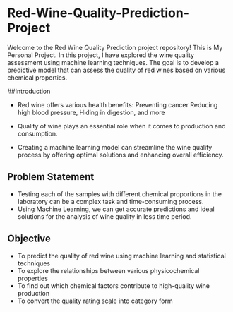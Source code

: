 # Red-Wine-Quality-Prediction-Project

Welcome to the Red Wine Quality Prediction project repository! This is My Personal Project. In this project, I have explored the wine quality assessment using machine learning techniques. The goal is to develop a predictive model that can assess the quality of red wines based on various chemical properties.

##Introduction
* Red wine offers various health benefits: 
  Preventing cancer
  Reducing high blood pressure, 
  Hiding in digestion, and more

* Quality of wine plays an essential role when it comes to production and consumption. 

* Creating a machine learning model can streamline the wine quality process by offering optimal solutions and enhancing overall efficiency.

## Problem Statement
* Testing each of the samples with different chemical proportions in the laboratory can be a complex task and time-consuming process. 
* Using Machine Learning, we can get accurate predictions and ideal solutions for the analysis of wine quality in less time period.

## Objective 
* To predict the quality of red wine using machine learning and statistical techniques
* To explore the relationships between various physicochemical properties 
* To find out which chemical  factors  contribute to high-quality wine production
* To convert the quality rating scale into category form
